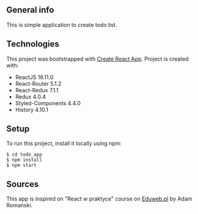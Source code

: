 ## General info
This is simple application to create todo list.

## Technologies
This project was bootstrapped with [Create React App](https://github.com/facebook/create-react-app).
Project is created with:
* ReactJS 16.11.0
* React-Router 5.1.2
* React-Redux 7.1.1
* Redux 4.0.4
* Styled-Components 4.4.0
* History 4.10.1

## Setup
To run this project, install it locally using npm:

```
$ cd todo_app
$ npm install
$ npm start
```

## Sources
This app is inspired on "React w praktyce" course on [Eduweb.pl](https://eduweb.pl) by Adam Romański.
